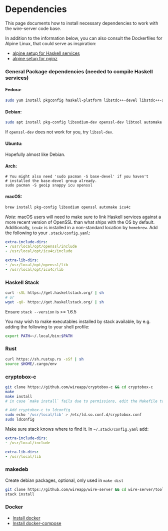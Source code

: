 # Dependencies

This page documents how to install necessary dependencies to work with the wire-server code base.

In addition to the information below, you can also consult the Dockerfiles for Alpine Linux, that could serve as inspiration:

* [alpine setup for Haskell services](../build/alpine/Dockerfile.builder)
* [alpine setup for nginz](../services/nginz/Dockerfile)

### General Package dependencies (needed to compile Haskell services)

#### Fedora:

```bash
sudo yum install pkgconfig haskell-platform libstdc++-devel libstdc++-static gcc-c++ libtool automake openssl-devel libsodium-devel ncurses-compat-libs libicu-devel -y
```

#### Debian:

```bash
sudo apt install pkg-config libsodium-dev openssl-dev libtool automake build-essential libicu-dev libsnappy-dev libgeoip-dev protobuf-compiler -y
```

If `openssl-dev` does not work for you, try `libssl-dev`.

#### Ubuntu:

Hopefully almost like Debian.

#### Arch:

```
# You might also need 'sudo pacman -S base-devel' if you haven't
# installed the base-devel group already.
sudo pacman -S geoip snappy icu openssl
```

#### macOS:

```bash
brew install pkg-config libsodium openssl automake icu4c
```

_Note_: macOS users will need to make sure to link Haskell services against a more recent version of OpenSSL than what ships with the OS by default. Additionally, `icu4c` is installed in a non-standard location by `homebrew`. Add the following to your `.stack/config.yaml`:

```yaml
extra-include-dirs:
- /usr/local/opt/openssl/include
- /usr/local/opt/icu4c/include

extra-lib-dirs:
- /usr/local/opt/openssl/lib
- /usr/local/opt/icu4c/lib
```

### Haskell Stack

```bash
curl -sSL https://get.haskellstack.org/ | sh
# or
wget -qO- https://get.haskellstack.org/ | sh
```

Ensure `stack --version` is >= 1.6.5

You may wish to make executables installed by stack available, by e.g. adding the following to your shell profile:

```bash
export PATH=~/.local/bin:$PATH
```

### Rust

```bash
curl https://sh.rustup.rs -sSf | sh
source $HOME/.cargo/env
```

### cryptobox-c

```bash
git clone https://github.com/wireapp/cryptobox-c && cd cryptobox-c
make
make install
# in case `make install` fails due to permissions, edit the Makefile to prepend 'sudo' before the 'cp ... /usr/local...' lines

# Add cryptobox-c to ldconfig
sudo echo '/usr/local/lib' > /etc/ld.so.conf.d/cryptobox.conf
sudo ldconfig
```

Make sure stack knows where to find it. In `~/.stack/config.yaml` add:

```yaml
extra-include-dirs:
- /usr/local/include

extra-lib-dirs:
- /usr/local/lib
```

### makedeb

Create debian packages, optional, only used in `make dist`

```bash
git clone https://github.com/wireapp/wire-server && cd wire-server/tools/makedeb
stack install
```

### Docker

* [Install docker](https://docker.com)
* [Install docker-compose](https://docs.docker.com/compose/install/)
